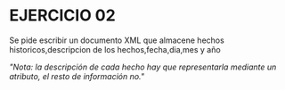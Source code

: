 # EJERCICIO 02
Se pide escribir un documento XML que almacene hechos historicos,descripcion de los hechos,fecha,dia,mes y año

*"Nota: la descripción de cada hecho hay que representarla mediante un atributo, el resto
de información no."*